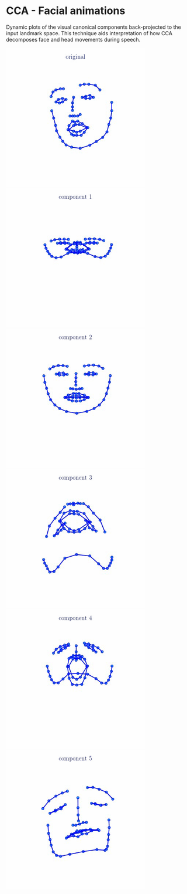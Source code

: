 # CCA - Facial animations
Dynamic plots of the visual canonical components back-projected to the input landmark space. This technique aids interpretation of how CCA decomposes face and head movements during speech.

![](https://github.com/NicolaiP/cca_facial_animations/blob/main/original.gif)
![](https://github.com/NicolaiP/cca_facial_animations/blob/main/component1.gif)
![](https://github.com/NicolaiP/cca_facial_animations/blob/main/component2.gif)
![](https://github.com/NicolaiP/cca_facial_animations/blob/main/component3.gif)
![](https://github.com/NicolaiP/cca_facial_animations/blob/main/component4.gif)
![](https://github.com/NicolaiP/cca_facial_animations/blob/main/component5.gif)
